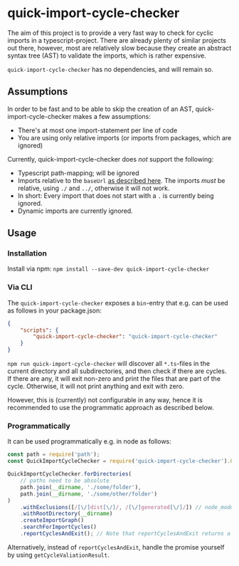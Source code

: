 # quick-import-cycle-checker

The aim of this project is to provide a very fast way to check for cyclic imports in a typescript-project.
There are already plenty of similar projects out there, however, most are relatively slow because they create
an abstract syntax tree (AST) to validate the imports, which is rather expensive.

`quick-import-cycle-checker` has no dependencies, and will remain so.

## Assumptions

In order to be fast and to be able to skip the creation of an AST, quick-import-cycle-checker makes a few assumptions:

-   There's at most one import-statement per line of code
-   You are using only relative imports (or imports from packages, which are ignored)

Currently, quick-import-cycle-checker does _not_ support the following:

-   Typescript path-mapping; will be ignored
-   Imports relative to the `baseUrl` [as described here](https://www.typescriptlang.org/tsconfig#baseUrl).
    The imports _must_ be relative, using `./` and `../`, otherwise it will not work.
-   In short: Every import that does not start with a `.` is currently being ignored.
-   Dynamic imports are currently ignored.

## Usage

### Installation

Install via npm: `npm install --save-dev quick-import-cycle-checker`

### Via CLI

The `quick-import-cycle-checker` exposes a `bin`-entry that e.g. can be used as follows in your package.json:

```json
{
    "scripts": {
        "quick-import-cycle-checker": "quick-import-cycle-checker"
    }
}
```

`npm run quick-import-cycle-checker` will discover all `*.ts`-files in the current directory
and all subdirectories, and then check if there are cycles.
If there are any, it will exit non-zero and print the files that are part of the cycle.
Otherwise, it will not print anything and exit with zero.

However, this is (currently) not configurable in any way,
hence it is recommended to use the programmatic approach as described below.

### Programmatically

It can be used programmatically e.g. in node as follows:

```javascript
const path = require('path');
const QuickImportCycleChecker = require('quick-import-cycle-checker').QuickImportCycleChecker;

QuickImportCycleChecker.forDirectories(
    // paths need to be absolute
    path.join(__dirname, './some/folder'),
    path.join(__dirname, './some/other/folder')
)
    .withExclusions([/[\/]dist[\/]/, /[\/]generated[\/]/]) // node_modules are ignored by default
    .withRootDirectory(__dirname)
    .createImportGraph()
    .searchForImportCycles()
    .reportCyclesAndExit(); // Note that reportCyclesAndExit returns a Promise<void>.
```

Alternatively, instead of `reportCyclesAndExit`, handle the promise yourself by using `getCycleValiationResult`.
